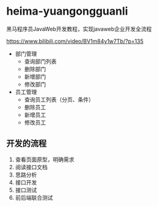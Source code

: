 # heima-yuangongguanli

黑马程序员JavaWeb开发教程，实现javaweb企业开发全流程

https://www.bilibili.com/video/BV1m84y1w7Tb/?p=135

- 部门管理
	- 查询部门列表
	- 删除部门
	- 新增部门
	- 修改部门
- 员工管理
	- 查询员工列表（分页、条件）
	- 删除员工
	- 新增员工
	- 修改员工

## 开发的流程

1. 查看页面原型，明确需求
2. 阅读接口文档
3. 思路分析
4. 接口开发
5. 接口测试
6. 前后端联合测试

